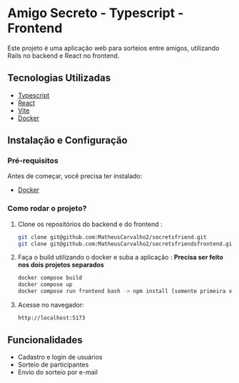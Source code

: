 # Amigo Secreto - Typescript - Frontend

Este projeto é uma aplicação web para sorteios entre amigos, utilizando Rails no backend e React no frontend.

## Tecnologias Utilizadas

- [Typescript](https://www.typescriptlang.org/)
- [React](https://react.dev/)
- [Vite](https://vite.dev/)
- [Docker](https://www.docker.com/)

## Instalação e Configuração

### Pré-requisitos
Antes de começar, você precisa ter instalado:
- [Docker](https://docs.docker.com/get-started/get-docker/)

### Como rodar o projeto?

1. Clone os repositórios do backend e do frontend :
   ```bash
   git clone git@github.com:MatheusCarvalho2/secretsfriend.git
   git clone git@github.com:MatheusCarvalho2/secretsfriendsfrontend.git
   ```

2. Faça o build utilizando o docker e suba a aplicação :
   **Precisa ser feito nos dois projetos separados**
   ```bash
   docker compose build
   docker compose up
   docker compose run frontend bash -> npm install [somente primeira vez]
   ```

3. Acesse no navegador:
   ```
   http://localhost:5173
   ```

## Funcionalidades

- Cadastro e login de usuários
- Sorteio de participantes
- Envio do sorteio por e-mail
